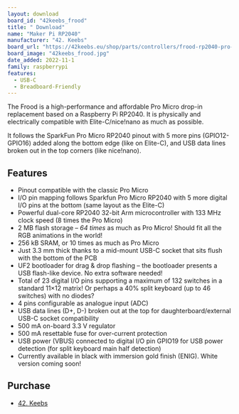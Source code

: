 ```yaml
---
layout: download
board_id: "42keebs_frood"
title: " Download"
name: "Maker Pi RP2040"
manufacturer: "42. Keebs"
board_url: "https://42keebs.eu/shop/parts/controllers/frood-rp2040-pro-micro-controller/"
board_image: "42keebs_frood.jpg"
date_added: 2022-11-1
family: raspberrypi
features:
  - USB-C
  - Breadboard-Friendly
---
```


The Frood is a high-performance and affordable Pro Micro drop-in replacement based on a Raspberry Pi RP2040. It is physically and electrically compatible with Elite-C/nice!nano as much as possible.

It follows the SparkFun Pro Micro RP2040 pinout with 5 more pins (GPIO12-GPIO16) added along the bottom edge (like on Elite-C), and USB data lines broken out in the top corners (like nice!nano).

## Features
- Pinout compatible with the classic Pro Micro
- I/O pin mapping follows Sparkfun Pro Micro RP2040 with 5 more digital I/O pins at the bottom (same layout as the Elite-C)
- Powerful dual-core RP2040 32-bit Arm microcontroller with 133 MHz clock speed (8 times the Pro Micro)
- 2 MB flash storage – *64 times* as much as Pro Micro! Should fit all the RGB animations in the world!
- 256 kB SRAM, or 10 times as much as Pro Micro
- Just 3.3 mm thick thanks to a mid-mount USB-C socket that sits flush with the bottom of the PCB
- UF2 bootloader for drag & drop flashing – the bootloader presents a USB flash-like device. No extra software needed!
- Total of 23 digital I/O pins supporting a maximum of 132 switches in a standard 11×12 matrix! Or perhaps a 40% split keyboard (up to 46 switches) with no diodes?
- 4 pins configurable as analogue input (ADC)
- USB data lines (D+, D-) broken out at the top for daughterboard/external USB-C socket compatibility
- 500 mA on-board 3.3 V regulator
- 500 mA resettable fuse for over-current protection
- USB power (VBUS) connected to digital I/O pin GPIO19 for USB power detection (for split keyboard main half detection)
- Currently available in black with immersion gold finish (ENIG). White version coming soon!

## Purchase

* [42. Keebs](https://42keebs.eu/shop/parts/controllers/frood-rp2040-pro-micro-controller/)
